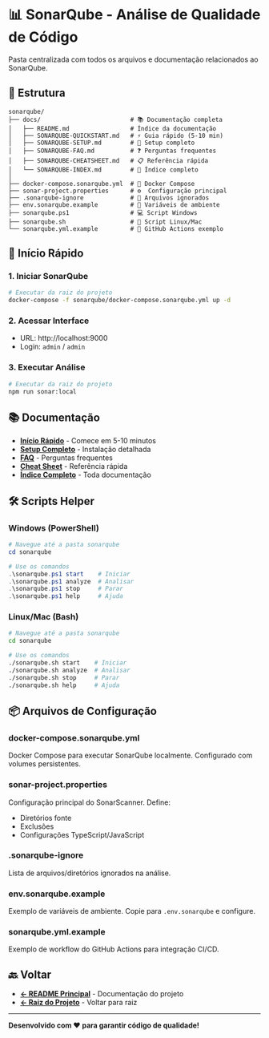 # 📊 SonarQube - Análise de Qualidade de Código

Pasta centralizada com todos os arquivos e documentação relacionados ao SonarQube.

## 📁 Estrutura

```
sonarqube/
├── docs/                         # 📚 Documentação completa
│   ├── README.md                 # Índice da documentação
│   ├── SONARQUBE-QUICKSTART.md   # ⚡ Guia rápido (5-10 min)
│   ├── SONARQUBE-SETUP.md        # 🔧 Setup completo
│   ├── SONARQUBE-FAQ.md          # ❓ Perguntas frequentes
│   ├── SONARQUBE-CHEATSHEET.md   # 📋 Referência rápida
│   └── SONARQUBE-INDEX.md        # 📍 Índice completo
│
├── docker-compose.sonarqube.yml  # 🐳 Docker Compose
├── sonar-project.properties      # ⚙️  Configuração principal
├── .sonarqube-ignore             # 🚫 Arquivos ignorados
├── env.sonarqube.example         # 🔐 Variáveis de ambiente
├── sonarqube.ps1                 # 💻 Script Windows
├── sonarqube.sh                  # 🐧 Script Linux/Mac
└── sonarqube.yml.example         # 🔄 GitHub Actions exemplo
```

## 🚀 Início Rápido

### 1. Iniciar SonarQube

```bash
# Executar da raiz do projeto
docker-compose -f sonarqube/docker-compose.sonarqube.yml up -d
```

### 2. Acessar Interface

- URL: http://localhost:9000
- Login: `admin` / `admin`

### 3. Executar Análise

```bash
# Executar da raiz do projeto
npm run sonar:local
```

## 📚 Documentação

- **[Início Rápido](docs/SONARQUBE-QUICKSTART.md)** - Comece em 5-10 minutos
- **[Setup Completo](docs/SONARQUBE-SETUP.md)** - Instalação detalhada
- **[FAQ](docs/SONARQUBE-FAQ.md)** - Perguntas frequentes
- **[Cheat Sheet](docs/SONARQUBE-CHEATSHEET.md)** - Referência rápida
- **[Índice Completo](docs/SONARQUBE-INDEX.md)** - Toda documentação

## 🛠️ Scripts Helper

### Windows (PowerShell)

```powershell
# Navegue até a pasta sonarqube
cd sonarqube

# Use os comandos
.\sonarqube.ps1 start    # Iniciar
.\sonarqube.ps1 analyze  # Analisar
.\sonarqube.ps1 stop     # Parar
.\sonarqube.ps1 help     # Ajuda
```

### Linux/Mac (Bash)

```bash
# Navegue até a pasta sonarqube
cd sonarqube

# Use os comandos
./sonarqube.sh start    # Iniciar
./sonarqube.sh analyze  # Analisar
./sonarqube.sh stop     # Parar
./sonarqube.sh help     # Ajuda
```

## 📦 Arquivos de Configuração

### docker-compose.sonarqube.yml
Docker Compose para executar SonarQube localmente. Configurado com volumes persistentes.

### sonar-project.properties
Configuração principal do SonarScanner. Define:
- Diretórios fonte
- Exclusões
- Configurações TypeScript/JavaScript

### .sonarqube-ignore
Lista de arquivos/diretórios ignorados na análise.

### env.sonarqube.example
Exemplo de variáveis de ambiente. Copie para `.env.sonarqube` e configure.

### sonarqube.yml.example
Exemplo de workflow do GitHub Actions para integração CI/CD.

## 🔙 Voltar

- **[← README Principal](../README.md)** - Documentação do projeto
- **[← Raiz do Projeto](../)** - Voltar para raiz

---

**Desenvolvido com ❤️ para garantir código de qualidade!**

